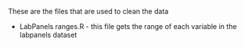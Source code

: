 These are the files that are used to clean the data

* LabPanels ranges.R - this file gets the range of each variable in the labpanels dataset
